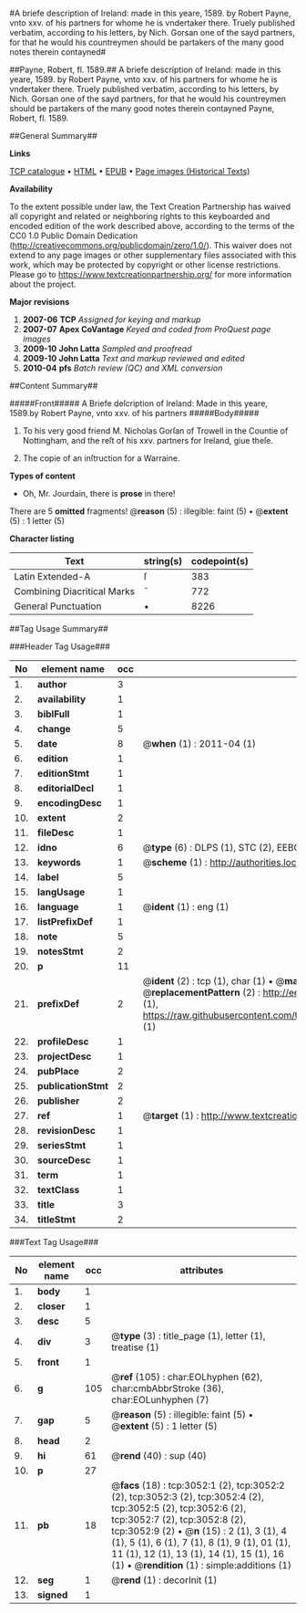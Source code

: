 #A briefe description of Ireland: made in this yeare, 1589. by Robert Payne, vnto xxv. of his partners for whome he is vndertaker there. Truely published verbatim, according to his letters, by Nich. Gorsan one of the sayd partners, for that he would his countreymen should be partakers of the many good notes therein contayned#

##Payne, Robert, fl. 1589.##
A briefe description of Ireland: made in this yeare, 1589. by Robert Payne, vnto xxv. of his partners for whome he is vndertaker there. Truely published verbatim, according to his letters, by Nich. Gorsan one of the sayd partners, for that he would his countreymen should be partakers of the many good notes therein contayned
Payne, Robert, fl. 1589.

##General Summary##

**Links**

[TCP catalogue](http://www.ota.ox.ac.uk/tcp/)  • 
[HTML](http://tei.it.ox.ac.uk/tcp/Texts-HTML/free/A09/A09178.html)  • 
[EPUB](http://tei.it.ox.ac.uk/tcp/Texts-EPUB/free/A09/A09178.epub) • 
[Page images (Historical Texts)](https://historicaltexts.jisc.ac.uk/eebo-99838665e)

**Availability**

To the extent possible under law, the Text Creation Partnership has waived all copyright and related or neighboring rights to this keyboarded and encoded edition of the work described above, according to the terms of the CC0 1.0 Public Domain Dedication (http://creativecommons.org/publicdomain/zero/1.0/). This waiver does not extend to any page images or other supplementary files associated with this work, which may be protected by copyright or other license restrictions. Please go to https://www.textcreationpartnership.org/ for more information about the project.

**Major revisions**

1. __2007-06__ __TCP__ *Assigned for keying and markup*
1. __2007-07__ __Apex CoVantage__ *Keyed and coded from ProQuest page images*
1. __2009-10__ __John Latta__ *Sampled and proofread*
1. __2009-10__ __John Latta__ *Text and markup reviewed and edited*
1. __2010-04__ __pfs__ *Batch review (QC) and XML conversion*

##Content Summary##

#####Front#####
A Briefe deſcription of Ireland: Made in this yeare, 1589.by Robert Payne, vnto xxv. of his partners
#####Body#####

1. To his very good friend M. Nicholas Gorſan of Trowell in the Countie of Nottingham, and the reſt of his xxv. partners for Ireland, giue theſe.

1. The copie of an inſtruction for a Warraine.

**Types of content**

  * Oh, Mr. Jourdain, there is **prose** in there!

There are 5 **omitted** fragments! 
 @__reason__ (5) : illegible: faint (5)  •  @__extent__ (5) : 1 letter (5)

**Character listing**


|Text|string(s)|codepoint(s)|
|---|---|---|
|Latin Extended-A|ſ|383|
|Combining             Diacritical Marks|̄|772|
|General Punctuation|•|8226|

##Tag Usage Summary##

###Header Tag Usage###

|No|element name|occ|attributes|
|---|---|---|---|
|1.|__author__|3||
|2.|__availability__|1||
|3.|__biblFull__|1||
|4.|__change__|5||
|5.|__date__|8| @__when__ (1) : 2011-04 (1)|
|6.|__edition__|1||
|7.|__editionStmt__|1||
|8.|__editorialDecl__|1||
|9.|__encodingDesc__|1||
|10.|__extent__|2||
|11.|__fileDesc__|1||
|12.|__idno__|6| @__type__ (6) : DLPS (1), STC (2), EEBO-CITATION (1), PROQUEST (1), VID (1)|
|13.|__keywords__|1| @__scheme__ (1) : http://authorities.loc.gov/ (1)|
|14.|__label__|5||
|15.|__langUsage__|1||
|16.|__language__|1| @__ident__ (1) : eng (1)|
|17.|__listPrefixDef__|1||
|18.|__note__|5||
|19.|__notesStmt__|2||
|20.|__p__|11||
|21.|__prefixDef__|2| @__ident__ (2) : tcp (1), char (1)  •  @__matchPattern__ (2) : ([0-9\-]+):([0-9IVX]+) (1), (.+) (1)  •  @__replacementPattern__ (2) : http://eebo.chadwyck.com/downloadtiff?vid=$1&page=$2 (1), https://raw.githubusercontent.com/textcreationpartnership/Texts/master/tcpchars.xml#$1 (1)|
|22.|__profileDesc__|1||
|23.|__projectDesc__|1||
|24.|__pubPlace__|2||
|25.|__publicationStmt__|2||
|26.|__publisher__|2||
|27.|__ref__|1| @__target__ (1) : http://www.textcreationpartnership.org/docs/. (1)|
|28.|__revisionDesc__|1||
|29.|__seriesStmt__|1||
|30.|__sourceDesc__|1||
|31.|__term__|1||
|32.|__textClass__|1||
|33.|__title__|3||
|34.|__titleStmt__|2||


###Text Tag Usage###

|No|element name|occ|attributes|
|---|---|---|---|
|1.|__body__|1||
|2.|__closer__|1||
|3.|__desc__|5||
|4.|__div__|3| @__type__ (3) : title_page (1), letter (1), treatise (1)|
|5.|__front__|1||
|6.|__g__|105| @__ref__ (105) : char:EOLhyphen (62), char:cmbAbbrStroke (36), char:EOLunhyphen (7)|
|7.|__gap__|5| @__reason__ (5) : illegible: faint (5)  •  @__extent__ (5) : 1 letter (5)|
|8.|__head__|2||
|9.|__hi__|61| @__rend__ (40) : sup (40)|
|10.|__p__|27||
|11.|__pb__|18| @__facs__ (18) : tcp:3052:1 (2), tcp:3052:2 (2), tcp:3052:3 (2), tcp:3052:4 (2), tcp:3052:5 (2), tcp:3052:6 (2), tcp:3052:7 (2), tcp:3052:8 (2), tcp:3052:9 (2)  •  @__n__ (15) : 2 (1), 3 (1), 4 (1), 5 (1), 6 (1), 7 (1), 8 (1), 9 (1), 01 (1), 11 (1), 12 (1), 13 (1), 14 (1), 15 (1), 16 (1)  •  @__rendition__ (1) : simple:additions (1)|
|12.|__seg__|1| @__rend__ (1) : decorInit (1)|
|13.|__signed__|1||
